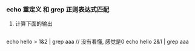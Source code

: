 ### echo 重定义 和 grep 正则表达式匹配

1. 计算下面的输出

   ```
echo hello > 1&2 | grep aaa			// 没有看懂, 感觉是0
   echo hello 2&1 | grep aaa
   ```
   
   

